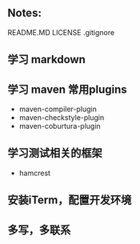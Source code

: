 ## Notes:
README.MD
LICENSE
.gitignore

## 学习 markdown

## 学习 maven 常用plugins

* maven-compiler-plugin
* maven-checkstyle-plugin
* maven-coburtura-plugin

## 学习测试相关的框架
* hamcrest

## 安装iTerm，配置开发环境

## 多写，多联系




